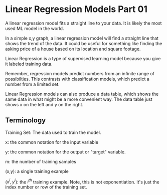 # Linear Regression Models Part 01

A linear regression model fits a straight line to your data. It is likely the most used ML model in the world.

In a simple x,y graph, a linear regression model will find a straight line that shows the trend of the data. It could be useful for something like finding the asking price of a house based on its location and square footage.

Linear Regression is a type of supervised learning model because you give it labeled training data. 

Remember, regression models predict numbers from an infinite range of possibilties. This contrasts with classification models, which predict a number from a limited set.

Linear Regression models can also produce a data table, which shows the same data in what might be a more convenient way. The data table just shows x on the left and y on the right.

## Terminology

Training Set: The data used to train the model. 

x: the common notation for the input variable

y: the common notation for the output or "target" variable.

m: the number of training samples

(x,y): a single training example

($x^i, y^i$): the $i^{th}$ training example. Note, this is not exponentiation. It's just the index number or row of the training set.







